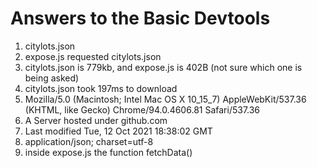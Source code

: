# Answers to the Basic Devtools

1. citylots.json
2. expose.js requested citylots.json
3. citylots.json is 779kb, and expose.js is 402B (not sure which one is being asked)
4. citylots.json took 197ms to download
5. Mozilla/5.0 (Macintosh; Intel Mac OS X 10_15_7) AppleWebKit/537.36 (KHTML, like Gecko) Chrome/94.0.4606.81 Safari/537.36
6. A Server hosted under github.com
7. Last modified Tue, 12 Oct 2021 18:38:02 GMT
8. application/json; charset=utf-8
9. inside expose.js the function fetchData()
